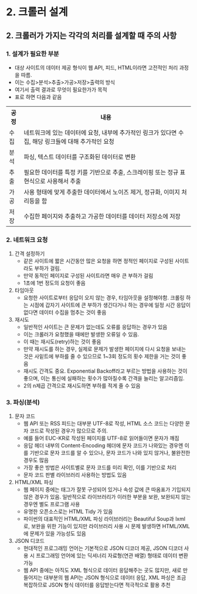 # 2. 크롤러 설계
## 2. 크롤러가 가지는 각각의 처리를 설계할 때 주의 사항
### 1. 설계가 필요한 부분
- 대상 사이트의 데이터 제공 형식이 웹 API, 피드, HTML이라면 고전적인 처리 과정을 따름.
- 이는 수집>분석>추출>가공>저장>출력의 방식
- 여기서 출력 결과로 무엇이 필요한가가 목적
- 표로 하면 다음과 같음
<table>
    <tr>
        <th>공정</th>
        <th>내용</th>
    </tr>
    <tr>
        <td>수집</td>
        <td>네트워크에 있는 데이터에 요청, 내부에 추가적인 링크가 있다면 수집, 해당 링크들에 대해 추가적인 요청</td>    
    </tr>
    <tr>
        <td>분석</td>
        <td>파싱, 텍스트 데이터를 구조화된 데이터로 변환</td>    
    </tr>
    <tr>
        <td>추출</td>
        <td>필요한 데이터를 특정 키를 기반으로 추출, 스크레이핑 또는 정규 표현식으로 사용해서 추출</td>
    </tr>
    <tr>
        <td>가공</td>
        <td>사용 형태에 맞게 추출한 데이터에서 노이즈 제거, 정규화, 이미지 처리등을 함</td>    
    </tr>
    <tr>
        <td>저장</td>
        <td>수집한 페이지와 추출하고 가공한 데이터를 데이터 저장소에 저장</td>    
    </tr>
</table>

### 2. 네트워크 요청
1. 간격 설정하기
   - 같은 사이트에 짧은 시간동안 많은 요청을 하면 정적인 페이지로 구성된 사이트라도 부하가 걸림.
   - 만약 동적인 페이지로 구성된 사이트라면 매우 큰 부하가 걸림
   - 1초에 1번 정도의 요청이 좋음
2. 타임아웃
   - 요청한 사이트로부터 응답이 오지 않는 경우, 타임아웃을 설정해야함. 크롤링 하는 시점에 갑자기 사이트에 큰 부하가 생긴다거나 하는 경우에 일정 시간 응답이 없다면 데이터 수집을 멈추는 것이 좋음
3. 재시도
   - 일반적인 사이트는 큰 문제가 없는데도 오류를 응답하는 경우가 있음
   - 이는 크롤러가 요청했을 때에만 발생한 오류일 수 있음.
   - 이 때는 재시도(retry)하는 것이 좋음
   - 만약 재시도를 하는 경우, 실제로 문제가 발생한 페이지에 다시 요청을 보내는 것은 사잍트에 부하를 줄 수 있으므로 1~3회 정도의 횟수 제한을 거는 것이 좋음
   - 재시도 간격도 중요. Exponential Backoff라고 부르는 방법을 사용하는 것이 좋으며, 이는 통신에 실패하는 횟수가 많아질수록 간격을 늘리는 알고리즘임.
   - 2의 n제곱 간격으로 재시도하면 부하를 적게 줄 수 있음
### 3. 파싱(분석)
1. 문자 코드
   - 웹 API 또는 RSS 피드는 대부분 UTF-8로 작성, HTML 소스 코드는 다양한 문자 코드로 작성된 경우가 많으므로 주의.
   - 예를 들어 EUC-KR로 작성된 페이지를 UTF-8로 읽어들이면 문자가 깨짐
   - 응답 헤더 내부의 Content-Encoding 헤더에 문자 코드가 나와있는 경우엔 이를 기반으로 문자 코드를 알 수 있으나, 문자 코드가 나와 있지 않거나, 불완전한 경우도 많음
   - 가장 좋은 방법은 사이트별로 문자 코드를 미리 확인, 이를 기반으로 처리
   - 문자 코드 판별 라이브러리 사용하는 방법도 있음
2. HTML/XML 파싱
   - 웹 페이지 중에는 태그가 잘못 구성되어 있거나 속성 값에 큰 따옴표가 기입되지 않은 경우가 있음. 일반적으로 라이브러리가 이러한 부분을 보완, 보완되지 않는 경우엔 별도 프로그램 사용
   - 유명한 오픈소스로는 HTML Tidy 가 있음
   - 파이썬의 대표적인 HTML/XML 파싱 라이브러리는 Beautiful Soup과 lxml로, 보완을 위한 기능이 있지만 라이브러리 사용 시 문제 발생하면 HTML/XML에 문제가 있을 가능성도 있음
3. JSON 디코드
   - 현대적인 프로그래밍 언어는 기본적으로 JSON 디코더 제공, JSON 디코더 사용 시 프로그래밍 언어에 있는 딕셔너리 자료형(연관 배열) 형태로 데이터 변환 가능
   - 웹 API 중에는 아직도 XML 형식으로 데이터 응답해주는 곳도 많지만, 새로 만들어지는 대부분의 웹 API는 JSON 형식으로 데이터 응답, XML 파싱은 조금 복잡하므로 JSON 형식 데이터를 응답받는다면 적극적으로 활용 추천